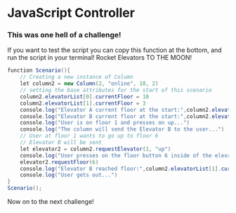 # JavaScript Controller

### This was one hell of a challenge!

If you want to test the script you can copy this function at the bottom, and run the script in your terminal!
Rocket Elevators TO THE MOON!
```C#
function Scenario(){
    // Creating a new instance of Column
    let column2 = new Column(2, "online", 10, 2)
    // setting the base attributes for the start of this scenario
    column2.elevatorList[0].currentFloor = 10
    column2.elevatorList[1].currentFloor = 3
    console.log("Elevator A current floor at the start:",column2.elevatorList[0].currentFloor)
    console.log("Elevator B current floor at the start:",column2.elevatorList[1].currentFloor)
    console.log("User is on floor 1 and presses on up...")
    console.log("The column will send the Elevator B to the user...")
    // User at floor 1 wants to go up to floor 6
    // Elevator B will be sent
    let elevator2 = column2.requestElevator(1, "up")
    console.log("User presses on the floor button 6 inside of the elevator")
    elevator2.requestFloor(6)
    console.log("Elevator B reached floor:",column2.elevatorList[1].currentFloor)
    console.log("User gets out...")
}
Scenario();
```
Now on to the next challenge!